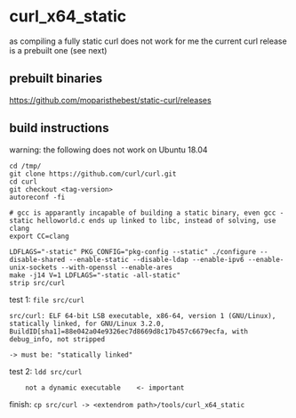 # curl_x64_static

as compiling a fully static curl does not work for me the current curl release is a prebuilt one (see next)

## prebuilt binaries

https://github.com/moparisthebest/static-curl/releases

## build instructions

warning: the following does not work on Ubuntu 18.04

~~~
cd /tmp/
git clone https://github.com/curl/curl.git
cd curl
git checkout <tag-version>
autoreconf -fi

# gcc is apparantly incapable of building a static binary, even gcc -static helloworld.c ends up linked to libc, instead of solving, use clang
export CC=clang

LDFLAGS="-static" PKG_CONFIG="pkg-config --static" ./configure --disable-shared --enable-static --disable-ldap --enable-ipv6 --enable-unix-sockets --with-openssl --enable-ares
make -j14 V=1 LDFLAGS="-static -all-static"
strip src/curl
~~~

test 1: `file src/curl`

~~~
src/curl: ELF 64-bit LSB executable, x86-64, version 1 (GNU/Linux), statically linked, for GNU/Linux 3.2.0, BuildID[sha1]=88e042a04e9326ec7d8669d8c17b457c6679ecfa, with debug_info, not stripped

-> must be: "statically linked"
~~~

test 2: `ldd src/curl`
~~~
	not a dynamic executable    <- important
~~~

finish: `cp src/curl -> <extendrom path>/tools/curl_x64_static`
